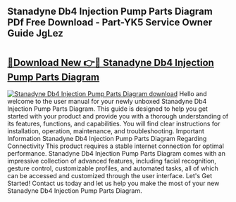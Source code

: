 ## Stanadyne Db4 Injection Pump Parts Diagram PDf Free Download - Part-YK5 Service Owner Guide JgLez

# <h2><a href="http://dfouiwv.blite.top/?on=Stanadyne+Db4+Injection+Pump+Parts+Diagram">🔗Download New 👉🔴 Stanadyne Db4 Injection Pump Parts Diagram</a></h2>

[![Stanadyne Db4 Injection Pump Parts Diagram download](https://i.imgur.com/lujVjoI.png)](http://dfouiwv.blite.top/?on=Stanadyne+Db4+Injection+Pump+Parts+Diagram)
Hello and welcome to the user manual for your newly unboxed Stanadyne Db4 Injection Pump Parts Diagram. This guide is designed to help you get started with your product and provide you with a thorough understanding of its features, functions, and capabilities. You will find clear instructions for installation, operation, maintenance, and troubleshooting. Important Information Stanadyne Db4 Injection Pump Parts Diagram Regarding Connectivity This product requires a stable internet connection for optimal performance. Stanadyne Db4 Injection Pump Parts Diagram comes with an impressive collection of advanced features, including facial recognition, gesture control, customizable profiles, and automated tasks, all of which can be accessed and customized through the user interface. Let's Get Started! Contact us today and let us help you make the most of your new Stanadyne Db4 Injection Pump Parts Diagram.

